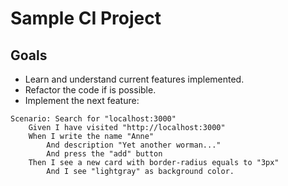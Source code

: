 
# Sample CI Project

## Goals
- Learn and understand current features implemented.
- Refactor the code if is possible.
- Implement the next feature:
```gherkin
Scenario: Search for "localhost:3000"
    Given I have visited "http://localhost:3000"
    When I write the name "Anne"
        And description "Yet another worman..."
        And press the "add" button
    Then I see a new card with border-radius equals to "3px"
        And I see "lightgray" as background color.
```



